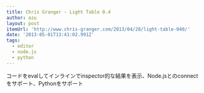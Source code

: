 ```yaml
---
title: Chris Granger - Light Table 0.4
author: azu
layout: post
itemUrl: 'http://www.chris-granger.com/2013/04/28/light-table-040/'
date: '2013-05-01T13:41:02.991Z'
tags:
  - editor
  - node.js
  - python
---
```

コードをevalしてインラインでinspector的な結果を表示、Node.jsとのconnectをサポート、Pythonをサポート

